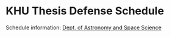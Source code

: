 # KHU Thesis Defense Schedule
Schedule information:
[Dept. of Astronomy and Space Science](https://space.khu.ac.kr/space/user/bbs/BMSR00040/list.do?menuNo=2800114)